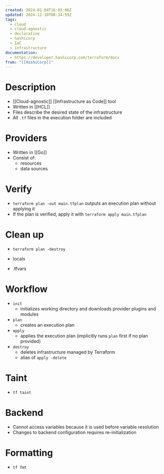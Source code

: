 ```yaml
---
created: 2024-01-04T16:03:06Z
updated: 2024-12-10T08:34:59Z
tags:
  - cloud
  - cloud-agnostic
  - declarative
  - hashicorp
  - IaC
  - infrastructure
documentation:
  - https://developer.hashicorp.com/terraform/docs
from: "[[HashiCorp]]"
---
```

# Description
- [[Cloud-agnostic]] [[Infrastructure as Code]] tool
- Written in [[HCL]]
- Files describe the desired state of the infrastructure
- All `.tf` files in the execution folder are included
# Providers
- Written in [[Go]]
- Consist of:
	- resources
	- data sources

# Verify
- `terraform plan -out main.tfplan` outputs an execution plan without applying it
- If the plan is verified, apply it with `terraform apply main.tfplan`
# Clean up
- `terraform plan -destroy`

- locals
- .tfvars
# Workflow
- `init`
	- initializes working directory and downloads provider plugins and modules
- `plan`
	- creates an execution plan
- `apply`
	- applies the execution plan (implicitly runs `plan` first if no plan provided)
- `destroy`
	- deletes infrastructure managed by Terraform
	- alias of `apply -delete`
# Taint
- `tf taint`
# Backend
- Cannot access variables because it is used before variable resolution
- Changes to backend configuration requires re-initialization

# Formatting
- `tf fmt`